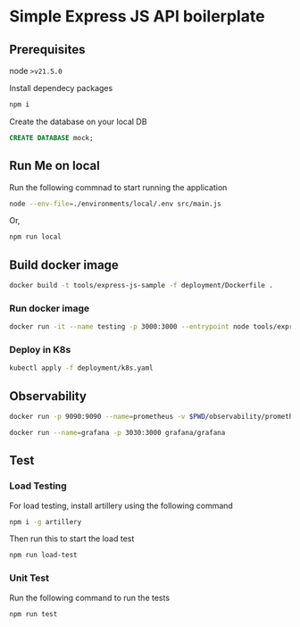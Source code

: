 # Simple Express JS API boilerplate

## Prerequisites

node `>v21.5.0`

Install dependecy packages

```sh
npm i
```

Create the database on your local DB

```sql
CREATE DATABASE mock;
```

## Run Me on local

Run the following commnad to start running the application

```sh
node --env-file=./environments/local/.env src/main.js
```

Or,

```sh
npm run local
```

## Build docker image

```sh
docker build -t tools/express-js-sample -f deployment/Dockerfile .
```

### Run docker image

```sh
docker run -it --name testing -p 3000:3000 --entrypoint node tools/express-js-sample --env-file=./environments/sandbox/.env src/main.js
```

### Deploy in K8s

```sh
kubectl apply -f deployment/k8s.yaml
```

## Observability

```sh
docker run -p 9090:9090 --name=prometheus -v $PWD/observability/prometheus.yaml:/etc/prometheus/prometheus.yml prom/prometheus
```

```sh
docker run --name=grafana -p 3030:3000 grafana/grafana
```

## Test

### Load Testing

For load testing, install artillery using the following command

```sh
npm i -g artillery
```

Then run this to start the load test

```sh
npm run load-test
```

### Unit Test

Run the following command to run the tests

```sh
npm run test
```
